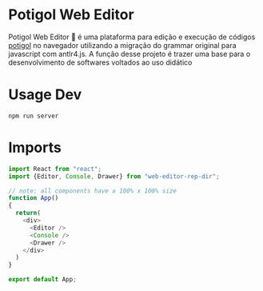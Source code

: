 # Potigol Web Editor
Potigol Web Editor 🍤 é uma plataforma para edição e execução de códigos [potigol](http://potigol.github.io/) no navegador utilizando a migração do grammar original para javascript com antlr4.js. A função desse projeto é trazer uma base para o desenvolvimento de softwares voltados ao uso didático

# Usage Dev
`npm run server`

# Imports
```js
import React from "react";
import {Editor, Console, Drawer} from "web-editor-rep-dir";

// note: all components have a 100% x 100% size
function App()
{
  return(
    <div>
      <Editor />
      <Console />
      <Drawer />
    </div>
  )
}

export default App;
```
